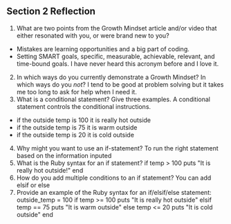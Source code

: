 ## Section 2 Reflection

1. What are two points from the Growth Mindset article and/or video that either resonated with you, or were brand new to you?
* Mistakes are learning opportunities and a big part of coding.
* Setting SMART goals, specific, measurable, achievable, relevant, and time-bound goals. I have never heard this acronym before and I love it.
2. In which ways do you currently demonstrate a Growth Mindset? In which ways do you _not_?
I tend to be good at problem solving but it takes me too long to ask for help when I need it.
3. What is a conditional statement? Give three examples.
A conditional statement controls the conditional instructions.
* if the outside temp is 100 it is really hot outside
* if the outside temp is 75 it is warm outside
* if the outside temp is 20 it is cold outside
4. Why might you want to use an if-statement?
To run the right statement based on the information inputed
5. What is the Ruby syntax for an if statement?
if temp > 100
  puts "It is really hot outside!"
end 
6. How do you add multiple conditions to an if statement?
You can add elsif or else
7. Provide an example of the Ruby syntax for an if/elsif/else statement:
outside_temp = 100
if temp >= 100
  puts "It is really hot outside"
elsif temp == 75
  puts "It is warm outside"
else temp <= 20
  puts "It is cold outside"
end
